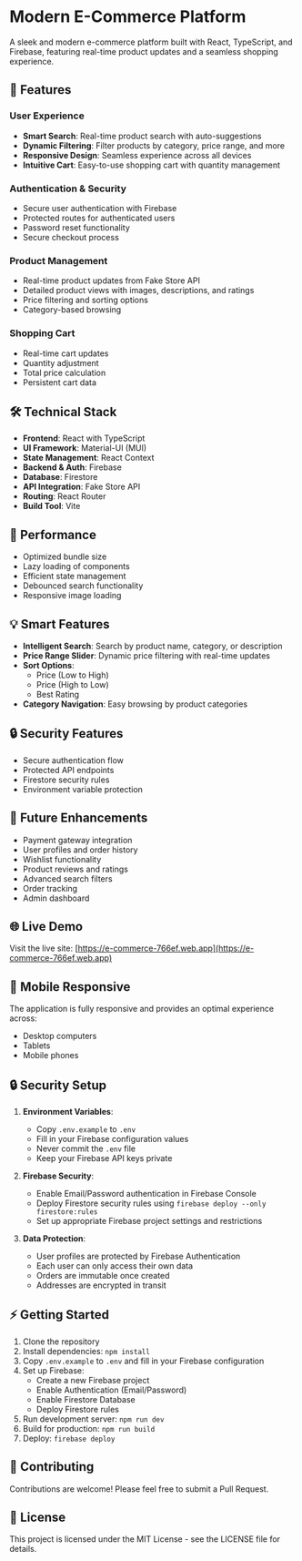 # Modern E-Commerce Platform

A sleek and modern e-commerce platform built with React, TypeScript, and Firebase, featuring real-time product updates and a seamless shopping experience.

## 🌟 Features

### User Experience

- **Smart Search**: Real-time product search with auto-suggestions
- **Dynamic Filtering**: Filter products by category, price range, and more
- **Responsive Design**: Seamless experience across all devices
- **Intuitive Cart**: Easy-to-use shopping cart with quantity management

### Authentication & Security

- Secure user authentication with Firebase
- Protected routes for authenticated users
- Password reset functionality
- Secure checkout process

### Product Management

- Real-time product updates from Fake Store API
- Detailed product views with images, descriptions, and ratings
- Price filtering and sorting options
- Category-based browsing

### Shopping Cart

- Real-time cart updates
- Quantity adjustment
- Total price calculation
- Persistent cart data

## 🛠️ Technical Stack

- **Frontend**: React with TypeScript
- **UI Framework**: Material-UI (MUI)
- **State Management**: React Context
- **Backend & Auth**: Firebase
- **Database**: Firestore
- **API Integration**: Fake Store API
- **Routing**: React Router
- **Build Tool**: Vite

## 🚀 Performance

- Optimized bundle size
- Lazy loading of components
- Efficient state management
- Debounced search functionality
- Responsive image loading

## 💡 Smart Features

- **Intelligent Search**: Search by product name, category, or description
- **Price Range Slider**: Dynamic price filtering with real-time updates
- **Sort Options**:
  - Price (Low to High)
  - Price (High to Low)
  - Best Rating
- **Category Navigation**: Easy browsing by product categories

## 🔒 Security Features

- Secure authentication flow
- Protected API endpoints
- Firestore security rules
- Environment variable protection

## 🎯 Future Enhancements

- Payment gateway integration
- User profiles and order history
- Wishlist functionality
- Product reviews and ratings
- Advanced search filters
- Order tracking
- Admin dashboard

## 🌐 Live Demo

Visit the live site: [https://e-commerce-766ef.web.app](https://e-commerce-766ef.web.app)

## 📱 Mobile Responsive

The application is fully responsive and provides an optimal experience across:

- Desktop computers
- Tablets
- Mobile phones

## 🔒 Security Setup

1. **Environment Variables**:

   - Copy `.env.example` to `.env`
   - Fill in your Firebase configuration values
   - Never commit the `.env` file
   - Keep your Firebase API keys private

2. **Firebase Security**:

   - Enable Email/Password authentication in Firebase Console
   - Deploy Firestore security rules using `firebase deploy --only firestore:rules`
   - Set up appropriate Firebase project settings and restrictions

3. **Data Protection**:
   - User profiles are protected by Firebase Authentication
   - Each user can only access their own data
   - Orders are immutable once created
   - Addresses are encrypted in transit

## ⚡ Getting Started

1. Clone the repository
2. Install dependencies: `npm install`
3. Copy `.env.example` to `.env` and fill in your Firebase configuration
4. Set up Firebase:
   - Create a new Firebase project
   - Enable Authentication (Email/Password)
   - Enable Firestore Database
   - Deploy Firestore rules
5. Run development server: `npm run dev`
6. Build for production: `npm run build`
7. Deploy: `firebase deploy`

## 🤝 Contributing

Contributions are welcome! Please feel free to submit a Pull Request.

## 📄 License

This project is licensed under the MIT License - see the LICENSE file for details.
